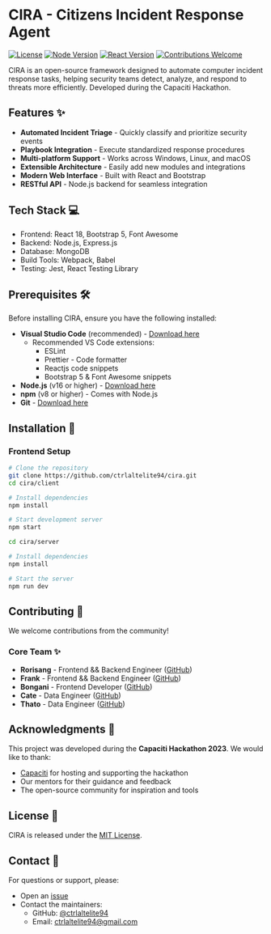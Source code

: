 # CIRA - Citizens Incident Response Agent

[![License](https://img.shields.io/badge/License-MIT-blue.svg)](https://opensource.org/licenses/MIT)
[![Node Version](https://img.shields.io/badge/node-%3E%3D16.0-blue)](https://nodejs.org/)
[![React Version](https://img.shields.io/badge/react-18.2.0-blue)](https://reactjs.org/)
[![Contributions Welcome](https://img.shields.io/badge/contributions-welcome-brightgreen.svg)](CONTRIBUTING.md)

CIRA is an open-source framework designed to automate computer incident response tasks, helping security teams detect, analyze, and respond to threats more efficiently. Developed during the Capaciti Hackathon.

## Features ✨

- **Automated Incident Triage** - Quickly classify and prioritize security events
- **Playbook Integration** - Execute standardized response procedures
- **Multi-platform Support** - Works across Windows, Linux, and macOS
- **Extensible Architecture** - Easily add new modules and integrations
- **Modern Web Interface** - Built with React and Bootstrap
- **RESTful API** - Node.js backend for seamless integration

## Tech Stack 💻
- Frontend: React 18, Bootstrap 5, Font Awesome
- Backend: Node.js, Express.js
- Database: MongoDB
- Build Tools: Webpack, Babel
- Testing: Jest, React Testing Library

## Prerequisites 🛠️

Before installing CIRA, ensure you have the following installed:

- **Visual Studio Code** (recommended) - [Download here](https://code.visualstudio.com/)
  - Recommended VS Code extensions:
    - ESLint
    - Prettier - Code formatter
    - Reactjs code snippets
    - Bootstrap 5 & Font Awesome snippets
- **Node.js** (v16 or higher) - [Download here](https://nodejs.org/)
- **npm** (v8 or higher) - Comes with Node.js
- **Git** - [Download here](https://git-scm.com/)

## Installation 🚀

### Frontend Setup

```bash
# Clone the repository
git clone https://github.com/ctrlaltelite94/cira.git
cd cira/client

# Install dependencies
npm install

# Start development server
npm start

cd cira/server

# Install dependencies
npm install

# Start the server
npm run dev
```

## Contributing 🤝

We welcome contributions from the community!

### Core Team ✨

- **Rorisang** - Frontend && Backend Engineer ([GitHub](https://github.com/rorisangputu))
- **Frank** - Frontend && Backend Engineer ([GitHub](https://github.com/FrankCodedIt))
- **Bongani** - Frontend Developer ([GitHub](https://github.com/BonganiChauke))
- **Cate** - Data Engineer ([GitHub](https://github.com/Lehlogonolo-Cate))
- **Thato** - Data Engineer ([GitHub](https://github.com/ThatoTladi))

## Acknowledgments 🙏

This project was developed during the **Capaciti Hackathon 2023**. We would like to thank:

- [Capaciti](https://uvuafrica.com/capaciti/) for hosting and supporting the hackathon
- Our mentors for their guidance and feedback
- The open-source community for inspiration and tools

## License 📄

CIRA is released under the [MIT License](LICENSE).

## Contact 📧

For questions or support, please:

- Open an [issue](https://github.com/ctrlaltelite94/cira/issues)
- Contact the maintainers:
  - GitHub: [@ctrlaltelite94](https://github.com/ctrlaltelite94)
  - Email: [ctrlaltelite94@gmail.com](mailto:ctrlaltelite94@gmail.com)
